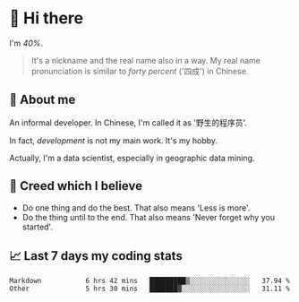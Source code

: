 # 👋 Hi there

I'm *40%*.

> It's a nickname and the real name also in a way.
> My real name pronunciation is similar to *forty percent* ('四成') in Chinese.

## :speech_balloon: About me

An informal developer. In Chinese, I'm called it as '野生的程序员'.

In fact, _development_ is not my main work. It's my hobby.

Actually, I'm a data scientist, especially in geographic data mining.

## :see_no_evil: Creed which I believe

- Do one thing and do the best. That also means 'Less is more'.
- Do the thing until to the end. That also means 'Never forget why you started'.

## :chart_with_upwards_trend: Last 7 days my coding stats

<!--START_SECTION:waka-->

```text
Markdown           6 hrs 42 mins   █████████▒░░░░░░░░░░░░░░░   37.94 %
Other              5 hrs 30 mins   ███████▓░░░░░░░░░░░░░░░░░   31.11 %
```

<!--END_SECTION:waka-->

